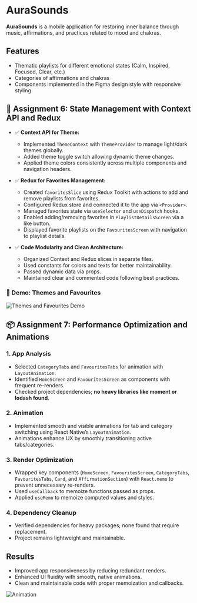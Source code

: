 # AuraSounds

**AuraSounds** is a mobile application for restoring inner balance through music, affirmations, and practices related to mood and chakras.

## Features
- Thematic playlists for different emotional states (Calm, Inspired, Focused, Clear, etc.)
- Categories of affirmations and chakras
- Components implemented in the Figma design style with responsive styling

## 📗 Assignment 6: State Management with Context API and Redux

- ✅ **Context API for Theme:**  
  - Implemented `ThemeContext` with `ThemeProvider` to manage light/dark themes globally.  
  - Added theme toggle switch allowing dynamic theme changes.  
  - Applied theme colors consistently across multiple components and navigation headers.

- ✅ **Redux for Favorites Management:**  
  - Created `favoritesSlice` using Redux Toolkit with actions to add and remove playlists from favorites.  
  - Configured Redux store and connected it to the app via `<Provider>`.  
  - Managed favorites state via `useSelector` and `useDispatch` hooks.  
  - Enabled adding/removing favorites in `PlaylistDetailsScreen` via a like button.  
  - Displayed favorite playlists on the `FavouritesScreen` with navigation to playlist details.

- ✅ **Code Modularity and Clean Architecture:**  
  - Organized Context and Redux slices in separate files.  
  - Used constants for colors and texts for better maintainability.  
  - Passed dynamic data via props.  
  - Maintained clear and commented code following best practices.

### 🎥 Demo: Themes and Favourites

![Themes and Favourites Demo](./screenshots/themesAndFavourites.gif)

## 📦 Assignment 7: Performance Optimization and Animations

### 1. App Analysis
- Selected `CategoryTabs` and `FavouritesTabs` for animation with `LayoutAnimation`.
- Identified `HomeScreen` and `FavouritesScreen` as components with frequent re-renders.
- Checked project dependencies; **no heavy libraries like moment or lodash found**.

### 2. Animation
- Implemented smooth and visible animations for tab and category switching using React Native’s `LayoutAnimation`.
- Animations enhance UX by smoothly transitioning active tabs/categories.

### 3. Render Optimization
- Wrapped key components (`HomeScreen`, `FavouritesScreen`, `CategoryTabs`, `FavouritesTabs`, `Card`, and `AffirmationSection`) with `React.memo` to prevent unnecessary re-renders.
- Used `useCallback` to memoize functions passed as props.
- Applied `useMemo` to memoize computed values and styles.

### 4. Dependency Cleanup
- Verified dependencies for heavy packages; none found that require replacement.
- Project remains lightweight and maintainable.

## Results
- Improved app responsiveness by reducing redundant renders.
- Enhanced UI fluidity with smooth, native animations.
- Clean and maintainable code with proper memoization and callbacks.

![Animation](./screenshots/animation.gif)

